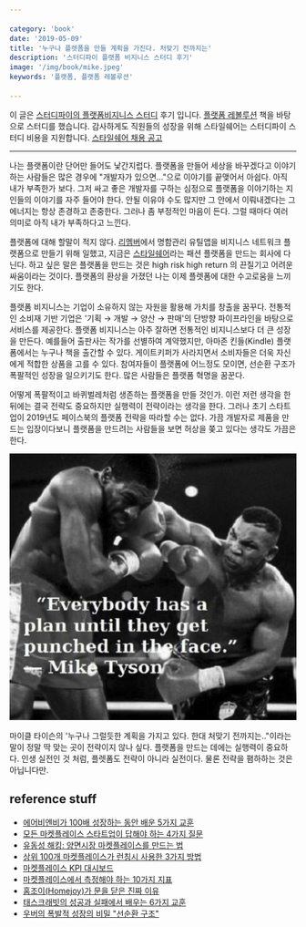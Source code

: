 ```yaml
---

category: 'book'
date: '2019-05-09'
title: '누구나 플렛폼을 만들 계획을 가진다. 처맞기 전까지는'
description: '스터디파이 플랫폼 비지니스 스터디 후기'
image: '/img/book/mike.jpeg'
keywords: '플랫폼, 플랫폼 레볼루션'

---
```



이 글은 [스터디파이의 플랫폼비지니스 스터디](https://studypie.co/ko/course/platform_revolution) 후기 입니다. [플랫폼 레볼루션](https://ridibooks.com/v2/Detail?id=754021183) 책을 바탕으로 스터디를 했습니다. 감사하게도 직원들의 성장을 위해 스타일쉐어는 스터디파이 스터디 비용을 지원합니다. [스타일쉐어 채용 공고](https://bit.ly/styleshare-careers)

--- 

나는 플랫폼이란 단어만 들어도 낯간지럽다. 플랫폼을 만들어 세상을 바꾸겠다고 이야기 하는 사람들은 많은 경우에 "개발자가 있으면..."으로 이야기를 끝맺어서 아쉽다. 아직 내가 부족한가 보다. 그저 싸고 좋은 개발자를 구하는 심정으로 플랫폼을 이야기하는 지인들의 이야기를 자주 들어야 한다. 안될 이유야 수도 많지만 그 안에서 이뤄내겠다는 그 에너지는 항상 존경하고 존중한다. 그러나 좀 부정적인 마음이 든다. 그럴 때마다 여러 의미로 아직 내가 부족하다고 느낀다. 

플랫폼에 대해 할말이 적지 않다. [리멤버](https://rememberapp.co.kr/home)에서 명함관리 유틸앱을 비지니스 네트워크 플랫폼으로 만들기 위해 일했고, 지금은 [스타일쉐어](https://www.stylesha.re/)라는 패션 플랫폼을 만드는 회사에 다닌다. 하고 싶은 말은 플랫폼을 만드는 것은 high risk high return 의 끈질기고 어려운 싸움이라는 것이다. 플랫폼의 환상을 가졌던 나는 이제 플렛폼에 대한 수고로움을 느끼기도 한다.

플랫폼 비지니스는 기업이 소유하지 않는 자원을 활용해 가치를 창출을 꿈꾸다. 전통적인 소비재 기반  기업은 '기획 → 개발 → 양산 → 판매'의 단방향 파이프라인을 바탕으로 서비스를 제공한다. 플랫폼 비지니스는 아주 잘하면 전통적인 비지니스보다 더 큰 성장을 만든다. 예를들어 출판사는 작가를 선별하여 계약했지만, 아마존 킨들(Kindle) 플랫폼에서는 누구나 책을 출간할 수 있다. 게이트키퍼가 사라지면서 소비자들은 더욱 자신에게 적합한 상품을 고를 수 있다. 참여자들이 플랫폼에 어느정도 모이면, 선순환 구조가 폭팔적인 성장을 일으키기도 한다. 많은 사람들은 플랫폼 혁명을 꿈꾼다.

어떻게 폭팔적이고 바퀴벌레처럼 생존하는 플랫폼을 만들 것인가. 이런 저런 생각을 한 뒤에는 결국 전략도 중요하지만 실행력이 전략이라는 생각을 한다. 그러나 초기 스타트업이 2019년도 페이스북의 플랫폼 전략을 따라할 수는 없다. 가끔 개발자로 제품을 만드는 입장이다보니 플랫폼을 만드려는 사람들을 보면 허상을 쫒고 있다는 생각도 가끔은 한다.

![mike.jpg](/img/book/mike.jpeg "mike")

마이클 타이슨의 '누구나 그럴듯한 계획을 가지고 있다. 한대 처맞기 전까지는.."이라는 말이 정말 딱 맞는 곳이 전략이지 않나 싶다. 플랫폼을 만드는 데에는 실행력이 중요하다. 인생 실전인 것 처럼, 플렛폼도 전략이 아니라 실전이다. 물론 전략을 폄하하는 것은 아닙니다만.

## reference stuff

- [에어비엔비가 100배 성장하는 동안 배운 5가지 교훈](https://brunch.co.kr/@taewookim/8)
- [모든 마켓플레이스 스타트업이 답해야 하는 4가지 질문](https://brunch.co.kr/@taewookim/10)
- [유동성 해킹: 양면시장 마켓플레이스를 만드는 법](https://brunch.co.kr/@taewookim/18)
- [상위 100개 마켓플레이스가 런칭시 사용한 3가지 방법](https://brunch.co.kr/@taewookim/16)
- [마켓플레이스 KPI 대시보드](https://brunch.co.kr/@taewookim/19)
- [마켓플레이스에서 측정해야 하는 10가지 지표](https://brunch.co.kr/@taewookim/17)
- [홈조이(Homejoy)가 문을 닫은 진짜 이유](http://techneedle.com/archives/21178)
- [태스크래빗의 성공과 실패에서 배우는 6가지 교훈](https://brunch.co.kr/@taewookim/20)
- [우버의 폭발적 성장의 비밀 "선순환 구조"](https://brunch.co.kr/@taewookim/21)